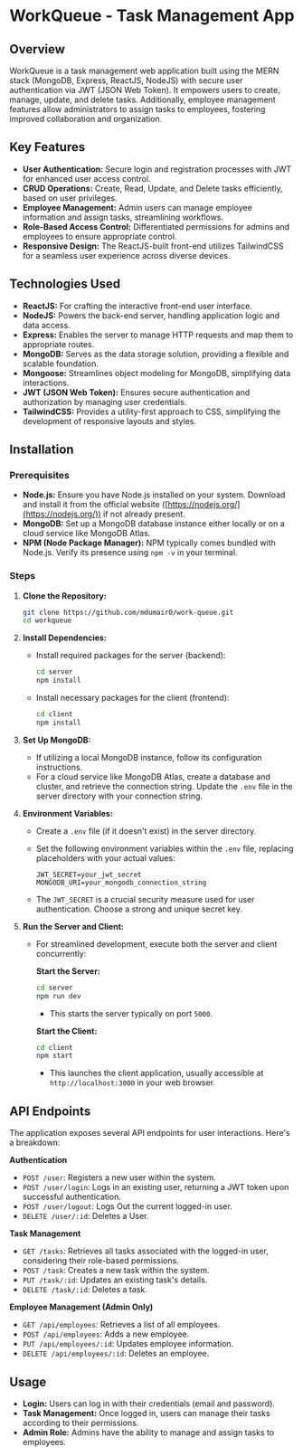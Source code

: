 # WorkQueue - Task Management App

## Overview

WorkQueue is a task management web application built using the MERN stack (MongoDB, Express, ReactJS, NodeJS) with secure user authentication via JWT (JSON Web Token). It empowers users to create, manage, update, and delete tasks. Additionally, employee management features allow administrators to assign tasks to employees, fostering improved collaboration and organization.

## Key Features

*   **User Authentication:** Secure login and registration processes with JWT for enhanced user access control.
*   **CRUD Operations:** Create, Read, Update, and Delete tasks efficiently, based on user privileges.
*   **Employee Management:** Admin users can manage employee information and assign tasks, streamlining workflows.
*   **Role-Based Access Control:** Differentiated permissions for admins and employees to ensure appropriate control.
*   **Responsive Design:** The ReactJS-built front-end utilizes TailwindCSS for a seamless user experience across diverse devices.

## Technologies Used

*   **ReactJS:** For crafting the interactive front-end user interface.
*   **NodeJS:** Powers the back-end server, handling application logic and data access.
*   **Express:** Enables the server to manage HTTP requests and map them to appropriate routes.
*   **MongoDB:** Serves as the data storage solution, providing a flexible and scalable foundation.
*   **Mongoose:** Streamlines object modeling for MongoDB, simplifying data interactions.
*   **JWT (JSON Web Token):** Ensures secure authentication and authorization by managing user credentials.
*   **TailwindCSS:** Provides a utility-first approach to CSS, simplifying the development of responsive layouts and styles.

## Installation

### Prerequisites

*   **Node.js:** Ensure you have Node.js installed on your system. Download and install it from the official website ([https://nodejs.org/](https://nodejs.org/)) if not already present.
*   **MongoDB:** Set up a MongoDB database instance either locally or on a cloud service like MongoDB Atlas.
*   **NPM (Node Package Manager):** NPM typically comes bundled with Node.js. Verify its presence using `npm -v` in your terminal.

### Steps

1.  **Clone the Repository:**

    ```bash
    git clone https://github.com/mdumair0/work-queue.git
    cd workqueue
    ```

2.  **Install Dependencies:**

    *   Install required packages for the server (backend):

        ```bash
        cd server
        npm install
        ```

    *   Install necessary packages for the client (frontend):

        ```bash
        cd client
        npm install
        ```

3.  **Set Up MongoDB:**

    *   If utilizing a local MongoDB instance, follow its configuration instructions.
    *   For a cloud service like MongoDB Atlas, create a database and cluster, and retrieve the connection string. Update the `.env` file in the server directory with your connection string.

4.  **Environment Variables:**

    *   Create a `.env` file (if it doesn't exist) in the server directory.
    *   Set the following environment variables within the `.env` file, replacing placeholders with your actual values:

        ```
        JWT_SECRET=your_jwt_secret
        MONGODB_URI=your_mongodb_connection_string
        ```

    *   The `JWT_SECRET` is a crucial security measure used for user authentication. Choose a strong and unique secret key.

5.  **Run the Server and Client:**

    *   For streamlined development, execute both the server and client concurrently:

        **Start the Server:**

        ```bash
        cd server
        npm run dev
        ```

        *   This starts the server typically on port `5000`.

        **Start the Client:**

        ```bash
        cd client
        npm start
        ```

        *   This launches the client application, usually accessible at `http://localhost:3000` in your web browser.

## API Endpoints

The application exposes several API endpoints for user interactions. Here's a breakdown:

**Authentication**

*   `POST /user`: Registers a new user within the system.
*   `POST /user/login`: Logs in an existing user, returning a JWT token upon successful authentication.
*   `POST /user/logout`: Logs Out the current logged-in user.
*   `DELETE /user/:id`: Deletes a User.

**Task Management**

*   `GET /tasks`: Retrieves all tasks associated with the logged-in user, considering their role-based permissions.
*   `POST /task`: Creates a new task within the system.
*   `PUT /task/:id`: Updates an existing task's details.
*   `DELETE /task/:id`: Deletes a task.

**Employee Management (Admin Only)**

*   `GET /api/employees`: Retrieves a list of all employees.
*   `POST /api/employees`: Adds a new employee.
*   `PUT /api/employees/:id`: Updates employee information.
*   `DELETE /api/employees/:id`: Deletes an employee.

## Usage

*   **Login:** Users can log in with their credentials (email and password).
*   **Task Management:** Once logged in, users can manage their tasks according to their permissions.
*   **Admin Role:** Admins have the ability to manage and assign tasks to employees.
